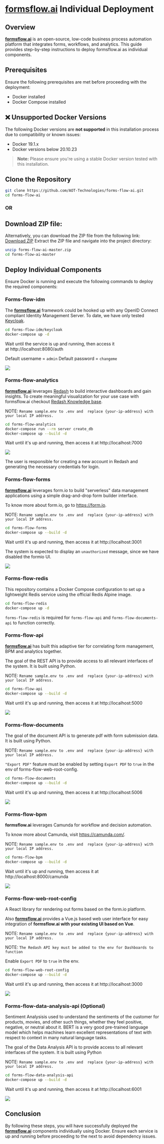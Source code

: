 # [**formsflow.ai**](https://formsflow.ai/) Individual Deployment

## Overview

[**formsflow.ai**](https://formsflow.ai/) is an open-source, low-code business process automation platform that integrates forms, workflows, and analytics. This guide provides step-by-step instructions to deploy formsflow.ai as individual components.

## Prerequisites

Ensure the following prerequisites are met before proceeding with the deployment:

- Docker installed
- Docker Compose installed

## ❌ Unsupported Docker Versions

The following Docker versions are **not supported** in this installation process due to compatibility or known issues:

- Docker 19.1.x
- Docker versions below 20.10.23

> **Note:** Please ensure you're using a stable Docker version tested with this installation.

## Clone the Repository

```bash
git clone https://github.com/AOT-Technologies/forms-flow-ai.git
cd forms-flow-ai
```

### OR

## Download ZIP file:
Alternatively, you can download the ZIP file from the following link:
[Download ZIP](https://github.com/AOT-Technologies/forms-flow-ai/archive/refs/heads/master.zip)
Extract the ZIP file and navigate into the project directory:

```bash
unzip forms-flow-ai-master.zip
cd forms-flow-ai-master
```

## Deploy Individual Components

Ensure Docker is running and execute the following commands to deploy the required components:

### Forms-flow-idm

The [**formsflow.ai**](https://formsflow.ai/) framework could be hooked up with any OpenID Connect compliant Identity Management Server. To date, we have only tested [Keycloak](https://github.com/keycloak/keycloak).

```bash
cd forms-flow-idm/keycloak
docker-compose up -d
```

Wait until the service is up and running, then access it at http://localhost:8080/auth

Default username = ``admin``
Default password = ``changeme``

<img src="../../.images/image-1.png" />

### Forms-flow-analytics
[**formsflow.ai**](https://formsflow.ai/) leverages [Redash](https://github.com/getredash/redash) to build interactive
dashboards and gain insights. To create meaningful visualization for
your use case with formsflow.ai checkout [Redash Knowledge base](https://redash.io/help/).

NOTE: ``Rename sample.env to .env and  replace {your-ip-address} with your local IP address.``

```bash
cd forms-flow-analytics
docker-compose run --rm server create_db
docker-compose up --build -d
```

Wait until it's up and running, then access it at http://localhost:7000

<img src="../../.images/image-7.png" />

The user is responsible for creating a new account in Redash and generating the necessary credentials for login.

### Forms-flow-forms

[**formsflow.ai**](https://formsflow.ai/) leverages form.io to build "serverless" data management applications using a simple drag-and-drop form builder interface.

To know more about form.io, go to  <https://form.io>.

NOTE: ``Rename sample.env to .env and  replace {your-ip-address} with your local IP address.``

```bash
cd forms-flow-forms
docker-compose up --build -d
```

Wait until it's up and running, then access it at http://localhost:3001

The system is expected to display an ``unauthorized`` message, since we have disabled the formio UI.

<img src="../../.images/image-2.png" />


### Forms-flow-redis

This repository contains a Docker Compose configuration to set up a lightweight Redis service using the official Redis Alpine image.

```bash
cd forms-flow-redis
docker-compose up -d
```
`forms-flow-redis` is required for `forms-flow-api` and `forms-flow-documents-api` to function correctly.

### Forms-flow-api

[**formsflow.ai**](https://formsflow.ai/) has built this adaptive tier for correlating form management, BPM and analytics together.

The goal of the REST API is to provide access to all relevant interfaces of
the system. It is built using Python.

NOTE: ``Rename sample.env to .env and  replace {your-ip-address} with your local IP address.``

```bash
cd forms-flow-api
docker-compose up --build -d
```

Wait until it's up and running, then access it at http://localhost:5000

<img src="../../.images/image-3.png" />

### Forms-flow-documents

The goal of the document API is to generate pdf with form submission data. It is built using Python.

NOTE: ``Rename sample.env to .env and  replace {your-ip-address} with your local IP address.``

``"Export PDF"`` feature must be enabled by setting ``Export PDF`` to ``true`` in the env of  forms-flow-web-root-config.

```bash
cd forms-flow-documents
docker-compose up --build -d
```

Wait until it's up and running, then access it at http://localhost:5006

<img src="../../.images/image-4.png" />

### Forms-flow-bpm

**formsflow.ai** leverages Camunda for workflow and decision automation.

To know more about Camunda, visit https://camunda.com/.

NOTE: ``Rename sample.env to .env and  replace {your-ip-address} with your local IP address.``

```bash
cd forms-flow-bpm
docker-compose up --build -d
```

Wait until it's up and running, then access it at http://localhost:8000/camunda

<img src="../../.images/image-5.png" />

### Forms-flow-web-root-config

A React library for rendering out forms based on the form.io platform.

Also [**formsflow.ai**](https://formsflow.ai/) provides a Vue.js based web user interface for easy integration of **formsflow.ai with your existing UI based on Vue**.

NOTE: ``Rename sample.env to .env and  replace {your-ip-address} with your local IP address.``

NOTE: ``The Redash API key must be added to the env for Dashboards to function``

Enable ``Export PDF`` to ``true`` in the env.

```bash
cd forms-flow-web-root-config
docker-compose up --build -d
```

Wait until it's up and running, then access it at http://localhost:3000

<img src="../../.images/image-6.png" />

### Forms-flow-data-analysis-api (Optional)

Sentiment Analysisis used to understand the sentiments of the customer for products, movies, and other such things, whether they feel positive, negative, or neutral about it. BERT is a very good pre-trained language model which helps machines learn excellent representations of text with respect to context in many natural language tasks. 

The goal of the Data Analysis API is to provide access to all relevant interfaces of
the system. It is built using Python

NOTE: ``Rename sample.env to .env and  replace {your-ip-address} with your local IP address.``

```bash
cd forms-flow-data-analysis-api
docker-compose up --build -d
```

Wait until it's up and running, then access it at http://localhost:6001

<img src="../../.images/image-8.png" />

## Conclusion

By following these steps, you will have successfully deployed the [**formsflow.ai**](https://formsflow.ai/) components individually using Docker. Ensure each service is up and running before proceeding to the next to avoid dependency issues.
